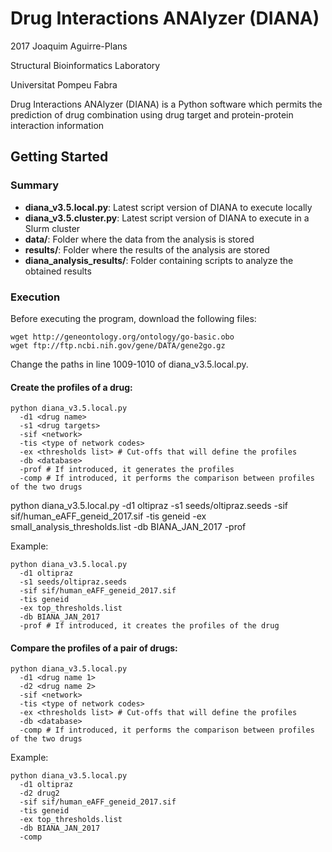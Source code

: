 # Drug Interactions ANAlyzer (DIANA)

2017 Joaquim Aguirre-Plans

Structural Bioinformatics Laboratory

Universitat Pompeu Fabra



Drug Interactions ANAlyzer (DIANA) is a Python software which permits the prediction of drug combination using drug target and protein-protein interaction information

## Getting Started

### Summary

* **diana_v3.5.local.py**: Latest script version of DIANA to execute locally 
* **diana_v3.5.cluster.py**: Latest script version of DIANA to execute in a Slurm cluster
* **data/**: Folder where the data from the analysis is stored
* **results/**: Folder where the results of the analysis are stored
* **diana_analysis_results/**: Folder containing scripts to analyze the obtained results

### Execution

Before executing the program, download the following files:

```
wget http://geneontology.org/ontology/go-basic.obo
wget ftp://ftp.ncbi.nih.gov/gene/DATA/gene2go.gz
```

Change the paths in line 1009-1010 of diana_v3.5.local.py.

#### Create the profiles of a drug:

```
python diana_v3.5.local.py 
  -d1 <drug name>
  -s1 <drug targets>
  -sif <network>
  -tis <type of network codes>
  -ex <thresholds list> # Cut-offs that will define the profiles 
  -db <database>
  -prof # If introduced, it generates the profiles
  -comp # If introduced, it performs the comparison between profiles of the two drugs
```
python diana_v3.5.local.py -d1 oltipraz -s1 seeds/oltipraz.seeds -sif sif/human_eAFF_geneid_2017.sif -tis geneid -ex small_analysis_thresholds.list -db BIANA_JAN_2017 -prof

Example:

```
python diana_v3.5.local.py 
  -d1 oltipraz
  -s1 seeds/oltipraz.seeds
  -sif sif/human_eAFF_geneid_2017.sif
  -tis geneid
  -ex top_thresholds.list
  -db BIANA_JAN_2017
  -prof # If introduced, it creates the profiles of the drug
```

#### Compare the profiles of a pair of drugs:

```
python diana_v3.5.local.py 
  -d1 <drug name 1>
  -d2 <drug name 2>
  -sif <network>
  -tis <type of network codes>
  -ex <thresholds list> # Cut-offs that will define the profiles 
  -db <database>
  -comp # If introduced, it performs the comparison between profiles of the two drugs
```

Example:

```
python diana_v3.5.local.py 
  -d1 oltipraz
  -d2 drug2
  -sif sif/human_eAFF_geneid_2017.sif
  -tis geneid
  -ex top_thresholds.list
  -db BIANA_JAN_2017
  -comp
```

